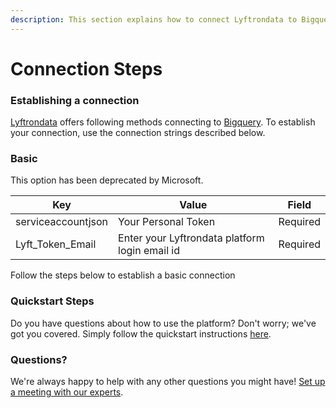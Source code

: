 ```yaml
---
description: This section explains how to connect Lyftrondata to Bigquery.
---
```


# Connection Steps

### Establishing a connection

[Lyftrondata](https://www.lyftrondata.com) offers following methods connecting to [Bigquery](https://www.lyftrondata.com/integration/data-warehouse/google-bigquery/). To establish your connection, use the connection strings described below.

### Basic

This option has been deprecated by Microsoft.

| Key                | Value                                          | Field    |
| ------------------ | ---------------------------------------------- | -------- |
| serviceaccountjson | Your Personal Token                            | Required |
| Lyft\_Token\_Email | Enter your Lyftrondata platform login email id | Required |

Follow the steps below to establish a basic connection

### Quickstart Steps

Do you have questions about how to use the platform? Don't worry; we've got you covered. Simply follow the quickstart instructions [here](./).

### Questions? <a href="#questions" id="questions"></a>

We're always happy to help with any other questions you might have! [Set up a meeting with our experts](https://www.lyftrondata.com/book-a-meeting/).

